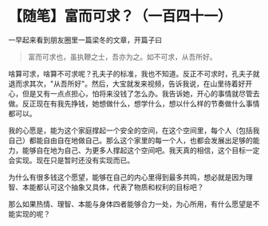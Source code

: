 # 【随笔】富而可求？（一百四十一）

一早起来看到朋友圈里一篇梁冬的文章，开篇子曰

> 富而可求也，虽执鞭之士，吾亦为之。如不可求，从吾所好。

啥算可求，啥算不可求呢？孔夫子的标准，我也不知道。反正不可求时，孔夫子就退而求其次，"从吾所好"。然后，大宝就发来视频，告诉我说，在山里待着好开心，但是又有一点点担心，怕将来没钱了怎么办。我告诉她，开心的事情就尽管去做。反正现在有我先挣钱，她想做什么，想学什么，想以什么样的节奏做什么事情都可以。

我的心愿是，能为这个家庭撑起一个安全的空间，在这个空间里，每个人（包括我自己）都能自由自在地做自己。那么这个家里的每一个人，也都会发展出足够的能力，能够自在地为自己、为更多人撑起这个空间吧。我天真的相信，这个目标一定会实现。现在只是暂时还没有实现而已。

为什么有很多钱这个愿望，能够在自己的内心里得到最多共鸣，想必就是因为理智、本能都认可这个抽象又具体，代表了物质和权利的目标吧？

那么如果热情、理智、本能与身体四者能够合力一处，为心所用，有什么愿望是不能实现的呢？